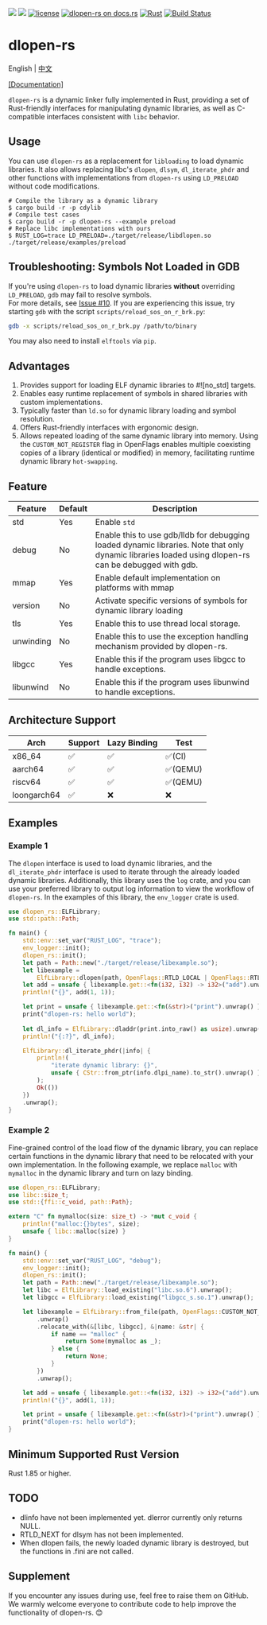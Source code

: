 [![](https://img.shields.io/crates/v/dlopen-rs.svg)](https://crates.io/crates/dlopen-rs)
[![](https://img.shields.io/crates/d/dlopen-rs.svg)](https://crates.io/crates/dlopen-rs)
[![license](https://img.shields.io/crates/l/dlopen-rs.svg)](https://crates.io/crates/dlopen-rs)
[![dlopen-rs on docs.rs](https://docs.rs/dlopen-rs/badge.svg)](https://docs.rs/dlopen-rs)
[![Rust](https://img.shields.io/badge/rust-1.85.0%2B-blue.svg?maxAge=3600)](https://github.com/weizhiao/dlopen_rs)
[![Build Status](https://github.com/weizhiao/dlopen-rs/actions/workflows/rust.yml/badge.svg)](https://github.com/weizhiao/dlopen-rs/actions)
# dlopen-rs

English | [中文](README-zh_cn.md)  

[[Documentation]](https://docs.rs/dlopen-rs/)

`dlopen-rs` is a dynamic linker fully implemented in Rust, providing a set of Rust-friendly interfaces for manipulating dynamic libraries, as well as C-compatible interfaces consistent with `libc` behavior.

## Usage
You can use `dlopen-rs` as a replacement for `libloading` to load dynamic libraries. It also allows replacing libc's `dlopen`, `dlsym`, `dl_iterate_phdr` and other functions with implementations from `dlopen-rs` using `LD_PRELOAD` without code modifications.
```shell
# Compile the library as a dynamic library
$ cargo build -r -p cdylib
# Compile test cases
$ cargo build -r -p dlopen-rs --example preload
# Replace libc implementations with ours
$ RUST_LOG=trace LD_PRELOAD=./target/release/libdlopen.so ./target/release/examples/preload
```


## Troubleshooting: Symbols Not Loaded in GDB
If you're using `dlopen-rs` to load dynamic libraries **without** overriding `LD_PRELOAD`, `gdb` may fail to resolve symbols.  
For more details, see [Issue #10](https://github.com/weizhiao/rust-dlopen/issues/10).
If you are experiencing this issue, try starting `gdb` with the script `scripts/reload_sos_on_r_brk.py`:

```sh
gdb -x scripts/reload_sos_on_r_brk.py /path/to/binary
```
You may also need to install `elftools` via `pip`.


## Advantages
1. Provides support for loading ELF dynamic libraries to #![no_std] targets.
2. Enables easy runtime replacement of symbols in shared libraries with custom implementations.
3. Typically faster than `ld.so` for dynamic library loading and symbol resolution.
4. Offers Rust-friendly interfaces with ergonomic design.
5. Allows repeated loading of the same dynamic library into memory. Using the `CUSTOM_NOT_REGISTER` flag in OpenFlags enables multiple coexisting copies of a library (identical or modified) in memory, facilitating runtime dynamic library `hot-swapping`.

## Feature
| Feature   | Default | Description                                                                                                                                           |
| --------- | ------- | ----------------------------------------------------------------------------------------------------------------------------------------------------- |
| std       | Yes     | Enable `std`                                                                                                                                          |
| debug     | No      | Enable this to use gdb/lldb for debugging loaded dynamic libraries. Note that only dynamic libraries loaded using dlopen-rs can be debugged with gdb. |
| mmap      | Yes     | Enable default implementation on platforms with mmap                                                                                                  |  |
| version   | No      | Activate specific versions of symbols for dynamic library loading                                                                                     |
| tls       | Yes     | Enable this to use thread local storage.                                                                                                              |  |
| unwinding | No      | Enable this to use the exception handling mechanism provided by dlopen-rs.                                                                            |
| libgcc    | Yes     | Enable this if the program uses libgcc to handle exceptions.                                                                                          |
| libunwind | No      | Enable this if the program uses libunwind to handle exceptions.                                                                                       |

## Architecture Support

| Arch        | Support | Lazy Binding | Test    |
| ----------- | ------- | ------------ | ------- |
| x86_64      | ✅       | ✅            | ✅(CI)   |
| aarch64     | ✅       | ✅            | ✅(QEMU) |
| riscv64     | ✅       | ✅            | ✅(QEMU) |
| loongarch64 | ✅       | ❌            | ❌       |

## Examples

### Example 1
The `dlopen` interface is used to load dynamic libraries, and the `dl_iterate_phdr` interface is used to iterate through the already loaded dynamic libraries. Additionally, this library uses the `log` crate, and you can use your preferred library to output log information to view the workflow of `dlopen-rs`. In the examples of this library, the `env_logger` crate is used.
```rust
use dlopen_rs::ELFLibrary;
use std::path::Path;

fn main() {
    std::env::set_var("RUST_LOG", "trace");
    env_logger::init();
    dlopen_rs::init();
    let path = Path::new("./target/release/libexample.so");
    let libexample =
        ElfLibrary::dlopen(path, OpenFlags::RTLD_LOCAL | OpenFlags::RTLD_LAZY).unwrap();
    let add = unsafe { libexample.get::<fn(i32, i32) -> i32>("add").unwrap() };
    println!("{}", add(1, 1));

    let print = unsafe { libexample.get::<fn(&str)>("print").unwrap() };
    print("dlopen-rs: hello world");
	
	let dl_info = ElfLibrary::dladdr(print.into_raw() as usize).unwrap();
    println!("{:?}", dl_info);

    ElfLibrary::dl_iterate_phdr(|info| {
        println!(
            "iterate dynamic library: {}",
            unsafe { CStr::from_ptr(info.dlpi_name).to_str().unwrap() }
        );
        Ok(())
    })
    .unwrap();
}
```

### Example 2
Fine-grained control of the load flow of the dynamic library, you can replace certain functions in the dynamic library that need to be relocated with your own implementation. In the following example, we replace `malloc` with `mymalloc` in the dynamic library and turn on lazy binding.
```rust
use dlopen_rs::ELFLibrary;
use libc::size_t;
use std::{ffi::c_void, path::Path};

extern "C" fn mymalloc(size: size_t) -> *mut c_void {
    println!("malloc:{}bytes", size);
    unsafe { libc::malloc(size) }
}

fn main() {
    std::env::set_var("RUST_LOG", "debug");
    env_logger::init();
    dlopen_rs::init();
    let path = Path::new("./target/release/libexample.so");
    let libc = ElfLibrary::load_existing("libc.so.6").unwrap();
    let libgcc = ElfLibrary::load_existing("libgcc_s.so.1").unwrap();

    let libexample = ElfLibrary::from_file(path, OpenFlags::CUSTOM_NOT_REGISTER)
        .unwrap()
        .relocate_with(&[libc, libgcc], &|name: &str| {
            if name == "malloc" {
                return Some(mymalloc as _);
            } else {
                return None;
            }
        })
        .unwrap();

    let add = unsafe { libexample.get::<fn(i32, i32) -> i32>("add").unwrap() };
    println!("{}", add(1, 1));

    let print = unsafe { libexample.get::<fn(&str)>("print").unwrap() };
    print("dlopen-rs: hello world");
}
```

## Minimum Supported Rust Version
Rust 1.85 or higher.

## TODO
* dlinfo have not been implemented yet. dlerror currently only returns NULL.  
* RTLD_NEXT for dlsym has not been implemented.
* When dlopen fails, the newly loaded dynamic library is destroyed, but the functions in .fini are not called.

## Supplement
If you encounter any issues during use, feel free to raise them on GitHub. We warmly welcome everyone to contribute code to help improve the functionality of dlopen-rs. 😊
